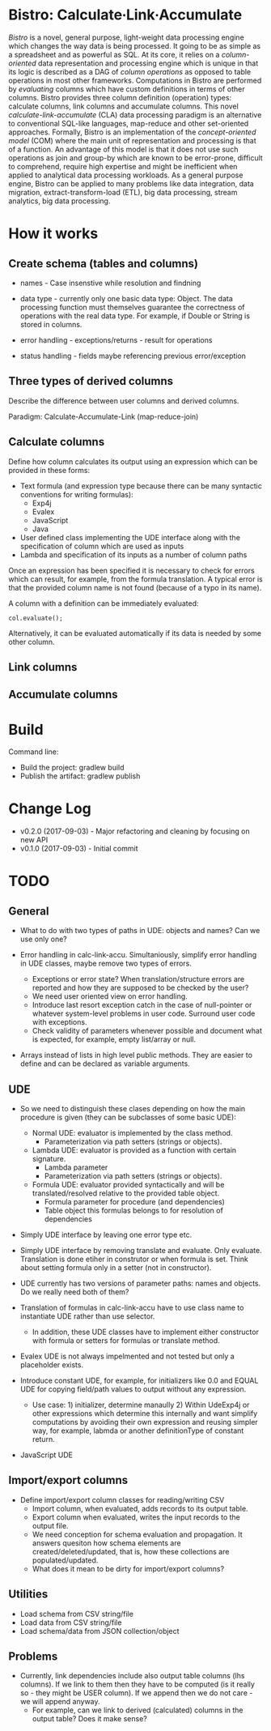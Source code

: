 # Bistro: Calculate∙Link∙Accumulate

*Bistro* is a novel, general purpose, light-weight data processing engine which changes the way data is being processed. 
It going to be as simple as a spreadsheet and as powerful as SQL. 
At its core, it relies on a *column-oriented* data representation and processing engine which is unique in that its logic is described as a DAG of *column operations* as opposed to table operations in most other frameworks. 
Computations in Bistro are performed by *evaluating* columns which have custom definitions in terms of other columns. 
Bistro provides three column definition (operation) types: calculate columns, link columns and accumulate columns. 
This novel *calculate-link-accumulate* (CLA) data processing paradigm is an alternative to conventional SQL-like languages, map-reduce and other set-oriented approaches. 
Formally, Bistro is an implementation of the *concept-oriented model* (COM) where the main unit of representation and processing is that of a function. 
An advantage of this model is that it does not use such operations as join and group-by which are known to be error-prone, difficult to comprehend, require high expertise and might be inefficient when applied to analytical data processing workloads. 
As a general purpose engine, Bistro can be applied to many problems like data integration, data migration, extract-transform-load (ETL), big data processing, stream analytics, big data processing.

# How it works

## Create schema (tables and columns)

* names - Case insenstive while resolution and findning
* data type - currently only one basic data type: Object. 
The data processing function must themselves guarantee the correctness of operations with the real data type. For example, if Double or String is stored in columns.

* error handling - exceptions/returns - result for operations
* status handling - fields maybe referencing previous error/exception

## Three types of derived columns

Describe the difference between user columns and derived columns. 

Paradigm: Calculate-Accumulate-Link (map-reduce-join)

## Calculate columns

Define how column calculates its output using an expression which can be provided in these forms:
* Text formula (and expression type because there can be many syntactic conventions for writing formulas):
  * Exp4j
  * Evalex
  * JavaScript
  * Java
* User defined class implementing the UDE interface along with the specification of column which are used as inputs
* Lambda and specification of its inputs as a number of column paths

Once an expression has been specified it is necessary to check for errors which can result, for example, from the formula translation.
A typical error is that the provided column name is not found (because of a typo in its name). 

A column with a definition can be immediately evaluated:

    col.evaluate();

Alternatively, it can be evaluated automatically if its data is needed by some other column. 

## Link columns

## Accumulate columns

# Build

Command line: 
* Build the project: gradlew build
* Publish the artifact: gradlew publish

# Change Log

* v0.2.0 (2017-09-03) - Major refactoring and cleaning by focusing on new API
* v0.1.0 (2017-09-03) - Initial commit

# TODO

## General

* What to do with two types of paths in UDE: objects and names? Can we use only one?

* Error handling in calc-link-accu. Simultaniously, simplify error handling in UDE classes, maybe remove two types of errors.
  * Exceptions or error state? When translation/structure errors are reported and how they are supposed to be checked by the user?
  * We need user oriented view on error handling.
  * Introduce last resort exception catch in the case of null-pointer or whatever system-level problems in user code. Surround user code with exceptions.
  * Check validity of parameters whenever possible and document what is expected, for example, empty list/array or null.

* Arrays instead of lists in high level public methods. They are easier to define and can be declared as variable arguments.

## UDE
* So we need to distinguish these clases depending on how the main procedure is given (they can be subclasses of some basic UDE):
  * Normal UDE: evaluator is implemented by the class method. 
    * Parameterization via path setters (strings or objects).
  * Lambda UDE: evaluator is provided as a function with certain signature.
    * Lambda parameter
    * Parameterization via path setters (strings or objects).
  * Formula UDE: evaluator provided syntactically and will be translated/resolved relative to the provided table object.
    * Formula parameter for procedure (and dependencies) 
    * Table object this formulas belongs to for resolution of dependencies

* Simply UDE interface by leaving one error type etc.
* Simply UDE interface by removing translate and evaluate. Only evaluate. Translation is done etiher in construtor or when formula is set. Think about setting formula only in a setter (not in constructor).
* UDE currently has two versions of parameter paths: names and objects. Do we really need both of them?

* Translation of formulas in calc-link-accu have to use class name to instantiate UDE rather than use selector.
  * In addition, these UDE classes have to implement either constructor with formula or setters for formulas or translate method.

* Evalex UDE is not always impelmented and not tested but only a placeholder exists.

* Introduce constant UDE, for example, for initializers like 0.0 and EQUAL UDE for copying field/path values to output without any expression.
  * Use case: 1) initializer, determine manaully 2) Within UdeExp4j or other expressions which determine this internally and want simplify computations by avoiding their own expression and reusing simpler way, for example, labmda or another definitionType of constant return.

* JavaScript UDE

## Import/export columns

* Define import/export column classes for reading/writing CSV
  * Import column, when evaluated, adds records to its output table. 
  * Export column when evaluated, writes the input records to the output file.
  * We need conception for schema evaluation and propagation. It answers quesiton how schema elements are created/deleted/updated, that is, how these collections are populated/updated.
  * What does it mean to be dirty for import/export columns? 

## Utilities

* Load schema from CSV string/file
* Load data from CSV string/file
* Load schema/data from JSON collection/object

## Problems
* Currently, link dependencies include also output table columns (lhs columns). If we link to them then they have to be computed (is it really so - they might be USER column). If we append then we do not care - we will append anyway.
  * For example, can we link to derived (calculated) columns in the output table? Does it make sense?
